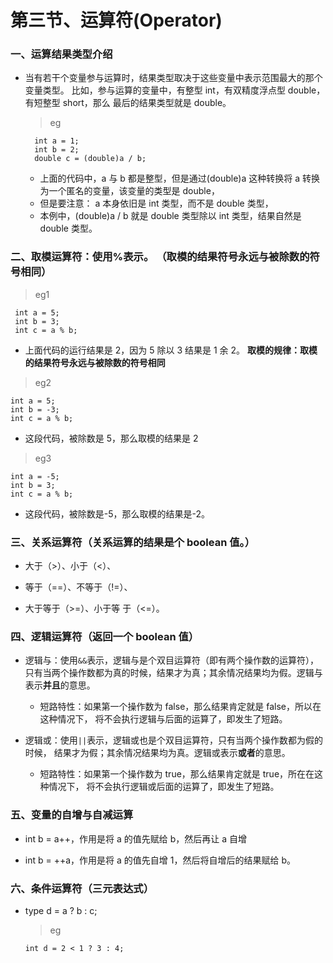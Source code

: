 # 第三节、运算符(Operator)

### 一、运算结果类型介绍

* 当有若干个变量参与运算时，结果类型取决于这些变量中表示范围最大的那个变量类型。 比如，参与运算的变量中，有整型 int，有双精度浮点型 double，有短整型 short，那么 最后的结果类型就是 double。 

  >eg

        int a = 1; 
        int b = 2; 
        double c = (double)a / b;   
    
      
    * 上面的代码中，a 与 b 都是整型，但是通过(double)a 这种转换将 a 转换为一个匿名的变量，该变量的类型是 double，
    * 但是要注意： a 本身依旧是 int 类型，而不是 double 类型， 
    * 本例中，(double)a / b 就是 double 类型除以 int 类型，结果自然是 double 类型。
    
### 二、取模运算符：使用%表示。 （取模的结果符号永远与被除数的符号相同）

>eg1

     int a = 5;  
     int b = 3; 
     int c = a % b; 
  
*  上面代码的运行结果是 2，因为 5 除以 3 结果是 1 余 2。  **取模的规律：取模的结果符号永远与被除数的符号相同**    
    
>eg2

    int a = 5;  
    int b = -3; 
    int c = a % b; 

* 这段代码，被除数是 5，那么取模的结果是 2

>eg3

    int a = -5;  
    int b = 3; 
    int c = a % b; 

* 这段代码，被除数是-5，那么取模的结果是-2。 

### 三、关系运算符（关系运算的结果是个 boolean 值。）

* 大于（>）、小于（<）、

* 等于（==）、不等于（!=）、

* 大于等于（>=）、小于等 于（<=）。

### 四、逻辑运算符（返回一个 boolean 值）

* 逻辑与：使用`&&`表示，逻辑与是个双目运算符（即有两个操作数的运算符），只有当两个操作数都为真的时候，结果才为真；其余情况结果均为假。逻辑与表示**并且**的意思。

    * 短路特性：如果第一个操作数为 false，那么结果肯定就是 false，所以在这种情况下， 将不会执行逻辑与后面的运算了，即发生了短路。 

* 逻辑或：使用`||`表示，逻辑或也是个双目运算符，只有当两个操作数都为假的时候， 结果才为假；其余情况结果均为真。逻辑或表示**或者**的意思。 

    * 短路特性：如果第一个操作数为 true，那么结果肯定就是 true，所在在这种情况下， 将不会执行逻辑或后面的运算了，即发生了短路。 

### 五、变量的自增与自减运算

* int b = a++，作用是将 a 的值先赋给 b，然后再让 a 自增

* int b = ++a，作用是将 a 的值先自增 1，然后将自增后的结果赋给 b。 

### 六、条件运算符（三元表达式）

* type d = a ? b : c; 

    >eg
    
      int d = 2 < 1 ? 3 : 4;     
    
